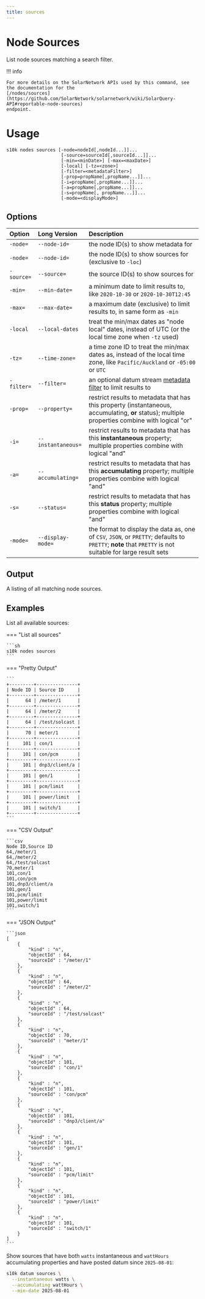 ```yaml
---
title: sources
---
```

# Node Sources

List node sources matching a search filter.

!!! info

	For more details on the SolarNetwork APIs used by this command, see the documentation for the
	[/nodes/sources](https://github.com/SolarNetwork/solarnetwork/wiki/SolarQuery-API#reportable-node-sources)
	endpoint.

# Usage

```
s10k nodes sources [-node=nodeId[,nodeId...]]...
					[-source=sourceId[,sourceId...]]...
					[-min=<minDate>] [-max=<maxDate>]
					[-local] [-tz=<zone>]
					[-filter=<metadataFilter>]
					[-prop=propName[,propName...]]...
					[-i=propName[,propName...]]...
                    [-a=propName[,propName...]]...
					[-s=propName[, propName...]]...
					[-mode=<displayMode>]
```

## Options

<div markdown="1" class="options-explicit-col-widths">

| Option | Long Version | Description |
|:-------|:-------------|:------------|
| `-node=` | `--node-id=` | the node ID(s) to show metadata for |
| `-node=` | `--node-id=` | the node ID(s) to show sources for (exclusive to `-loc`) |
| `-source=` | `--source=` | the source ID(s) to show sources for |
| `-min=` | `--min-date=` | a minimum date to limit results to, like `2020-10-30` or `2020-10-30T12:45` |
| `-max=` | `--max-date=` | a maximum date (exclusive) to limit results to, in same form as `-min` |
| `-local` | `--local-dates` | treat the min/max dates as "node local" dates, instead of UTC (or the local time zone when `-tz` used) |
| `-tz=` | `--time-zone=` | a time zone ID to treat the min/max dates as, instead of the local time zone, like `Pacific/Auckland` or `-05:00` or `UTC` |
| `-filter=` | `--filter=` | an optional datum stream [metadata filter][metadata-filter] to limit results to |
| `-prop=` | `--property=` | restrict results to metadata that has this property (instantaneous, accumulating, **or** status); multiple properties combine with logical "or" |
| `-i=` | `--instantaneous=` | restrict results to metadata that has this **instantaneous** property; multiple properties combine with logical "and" |
| `-a=` | `--accumulating=` | restrict results to metadata that has this **accumulating** property; multiple properties combine with logical "and" |
| `-s=` | `--status=` | restrict results to metadata that has this **status** property; multiple properties combine with logical "and" |
| `-mode=` | `--display-mode=` | the format to display the data as, one of `CSV`, `JSON`, or `PRETTY`; defaults to `PRETTY`; **note** that `PRETTY` is not suitable for large result sets |

</div>

## Output

A listing of all matching node sources.

## Examples

List all available sources:

=== "List all sources"

	```sh
	s10k nodes sources
	```

=== "Pretty Output"

	```
	+---------+---------------+
	| Node ID | Source ID     |
	+---------+---------------+
	|      64 | /meter/1      |
	+---------+---------------+
	|      64 | /meter/2      |
	+---------+---------------+
	|      64 | /test/solcast |
	+---------+---------------+
	|      70 | meter/1       |
	+---------+---------------+
	|     101 | con/1         |
	+---------+---------------+
	|     101 | con/pcm       |
	+---------+---------------+
	|     101 | dnp3/client/a |
	+---------+---------------+
	|     101 | gen/1         |
	+---------+---------------+
	|     101 | pcm/limit     |
	+---------+---------------+
	|     101 | power/limit   |
	+---------+---------------+
	|     101 | switch/1      |
	+---------+---------------+
	```

=== "CSV Output"

	```csv
	Node ID,Source ID
	64,/meter/1
	64,/meter/2
	64,/test/solcast
	70,meter/1
	101,con/1
	101,con/pcm
	101,dnp3/client/a
	101,gen/1
	101,pcm/limit
	101,power/limit
	101,switch/1
	```

=== "JSON Output"

	```json
	[
		{
			"kind" : "n",
			"objectId" : 64,
			"sourceId" : "/meter/1"
		},
		{
			"kind" : "n",
			"objectId" : 64,
			"sourceId" : "/meter/2"
		},
		{
			"kind" : "n",
			"objectId" : 64,
			"sourceId" : "/test/solcast"
		},
		{
			"kind" : "n",
			"objectId" : 70,
			"sourceId" : "meter/1"
		},
		{
			"kind" : "n",
			"objectId" : 101,
			"sourceId" : "con/1"
		},
		{
			"kind" : "n",
			"objectId" : 101,
			"sourceId" : "con/pcm"
		},
		{
			"kind" : "n",
			"objectId" : 101,
			"sourceId" : "dnp3/client/a"
		},
		{
			"kind" : "n",
			"objectId" : 101,
			"sourceId" : "gen/1"
		},
		{
			"kind" : "n",
			"objectId" : 101,
			"sourceId" : "pcm/limit"
		},
		{
			"kind" : "n",
			"objectId" : 101,
			"sourceId" : "power/limit"
		},
		{
			"kind" : "n",
			"objectId" : 101,
			"sourceId" : "switch/1"
		}
	]
	```

Show sources that have both `watts` instantaneous and `wattHours` accumulating properties
and have posted datum since `2025-08-01`:

```sh
s10k datum sources \
  --instantaneous watts \
  --accumulating wattHours \
  --min-date 2025-08-01
```


[metadata-filter]: https://github.com/SolarNetwork/solarnetwork/wiki/SolarNet-API-global-objects#metadata-filter
